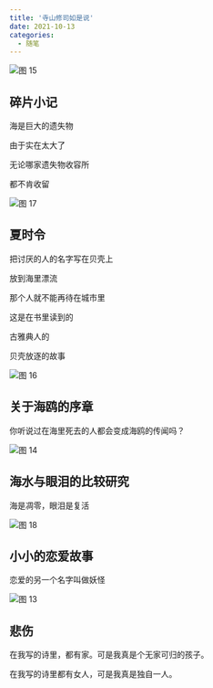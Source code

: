 ```yaml
---
title: '寺山修司如是说'
date: 2021-10-13
categories:
  - 随笔
---
```


![图 15](../../images/6b1a114a920fb8004e9b4030d754d1fd07f14a67b1f52061997a7a22dc24120b.png)

## 碎片小记

海是巨大的遗失物

由于实在太大了

无论哪家遗失物收容所

都不肯收留

![图 17](../../images/0057a1ef2efedec10373ddb508565b831cce930d53e4d345a4dade8c7906e5da.png)

## 夏时令

把讨厌的人的名字写在贝壳上

放到海里漂流

那个人就不能再待在城市里

这是在书里读到的

古雅典人的

贝壳放逐的故事

![图 16](../../images/df813822bb2871f28a5deb6dc2f9874aa27c19cf8c6ba379cde3468950cd6bcf.png)

## 关于海鸥的序章

你听说过在海里死去的人都会变成海鸥的传闻吗？

![图 14](../../images/e7945082c7b574c3a6b3d1e83f7d6929037bb802650cbdb27c872b300de6a4e0.png)

## 海水与眼泪的比较研究

海是凋零，眼泪是复活

![图 18](../../images/415341a5216b6c88e049ab215eb4212b4bccf9ef7b8dd4b86ee6d5bf813973c0.png)

## 小小的恋爱故事

恋爱的另一个名字叫做妖怪

![图 13](../../images/f92916a55ac70ad9f995aedf88f0c72ae0dd380690118a79089ea4cb9ba42ed4.png)

## 悲伤

在我写的诗里，都有家。可是我真是个无家可归的孩子。

在我写的诗里都有女人，可是我真是独自一人。
